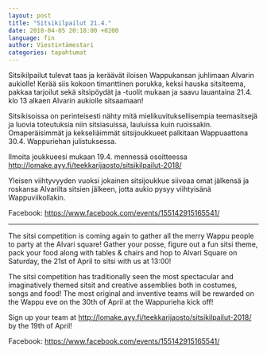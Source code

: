 ```yaml
---
layout: post
title: "Sitsikilpailut 21.4."
date: 2018-04-05 20:18:00 +0200
language: fin
author: Viestintämestari
categories: tapahtumat
---
```

Sitsikilpailut tulevat taas ja keräävät iloisen Wappukansan juhlimaan Alvarin aukiolle! Kerää siis kokoon timanttinen porukka, keksi hauska sitsiteema, pakkaa tarjoilut sekä sitsipöydät ja -tuolit mukaan ja saavu lauantaina 21.4. klo 13 alkaen Alvarin aukiolle sitsaamaan!

Sitsikisoissa on perinteisesti nähty mitä mielikuvituksellisempia teemasitsejä ja luovia toteutuksia niin sitsiasuissa, lauluissa kuin ruoissakin. Omaperäisimmät ja kekseliäimmät sitsijoukkueet palkitaan Wappuaattona 30.4. Wappuriehan julistuksessa.

Ilmoita joukkueesi mukaan 19.4. mennessä osoitteessa <http://lomake.ayy.fi/teekkarijaosto/sitsikilpailut-2018/>

Yleisen viihtyvyyden vuoksi jokainen sitsijoukkue siivoaa omat jälkensä ja roskansa Alvarilta sitsien jälkeen, jotta aukio pysyy viihtyisänä Wappuviikollakin.

Facebook: <https://www.facebook.com/events/155142915165541/>

---

The sitsi competition is coming again to gather all the merry Wappu people to party at the Alvari square! Gather your posse, figure out a fun sitsi theme, pack your food along with tables & chairs and hop to Alvari Square on Saturday, the 21st of April to sitsi with us at 13:00!

The sitsi competition has traditionally seen the most spectacular and imaginatively themed sitsit and creative assemblies both in costumes, songs and food! The most original and inventive teams will be rewarded on the Wappu eve on the 30th of April at the Wappurieha kick off!

Sign up your team at <http://lomake.ayy.fi/teekkarijaosto/sitsikilpailut-2018/> by the 19th of April!

Facebook: <https://www.facebook.com/events/155142915165541/>